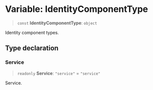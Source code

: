 # Variable: IdentityComponentType

> `const` **IdentityComponentType**: `object`

Identity component types.

## Type declaration

### Service

> `readonly` **Service**: `"service"` = `"service"`

Service.
